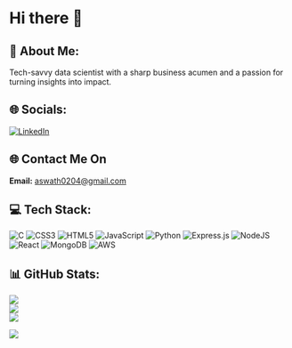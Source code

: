 # Hi there 👋



## 💫 About Me:
Tech-savvy data scientist with a sharp business acumen and a passion for turning insights into impact.


## 🌐 Socials:
 [![LinkedIn](https://img.shields.io/badge/LinkedIn-%230077B5.svg?style=for-the-badge&logo=linkedin&logoColor=white)](https://www.linkedin.com/in/aswath-s-965ab7283/) 
## 🌐 Contact Me On
**Email:** <a href="mailto:aswath0204@gmail.com">aswath0204@gmail.com</a>
## 💻 Tech Stack:
![C](https://img.shields.io/badge/c-%2300599C.svg?style=for-the-badge&logo=c&logoColor=white) ![CSS3](https://img.shields.io/badge/css3-%231572B6.svg?style=for-the-badge&logo=css3&logoColor=white) ![HTML5](https://img.shields.io/badge/html5-%23E34F26.svg?style=for-the-badge&logo=html5&logoColor=white) ![JavaScript](https://img.shields.io/badge/javascript-%23323330.svg?style=for-the-badge&logo=javascript&logoColor=%23F7DF1E) ![Python](https://img.shields.io/badge/python-3670A0?style=for-the-badge&logo=python&logoColor=ffdd54) ![Express.js](https://img.shields.io/badge/express.js-%23404d59.svg?style=for-the-badge&logo=express&logoColor=%2361DAFB) ![NodeJS](https://img.shields.io/badge/node.js-6DA55F?style=for-the-badge&logo=node.js&logoColor=white) ![React](https://img.shields.io/badge/react-%2320232a.svg?style=for-the-badge&logo=react&logoColor=%2361DAFB) ![MongoDB](https://img.shields.io/badge/MongoDB-%234ea94b.svg?style=for-the-badge&logo=mongodb&logoColor=white) ![AWS](https://img.shields.io/badge/aws-%23FF9900.svg?style=for-the-badge&logo=amazonaws&logoColor=white)

## 📊 GitHub Stats:
![](https://github-readme-stats.vercel.app/api?username=AswathSundaram&theme=material-palenight&hide_border=false&include_all_commits=false&count_private=false)<br/>
![](https://github-readme-streak-stats.herokuapp.com/?user=AswathSundaram&theme=material-palenight&hide_border=false)<br/>
![](https://github-readme-stats.vercel.app/api/top-langs/?username=AswathSundaram&theme=material-palenight&hide_border=false&include_all_commits=false&count_private=false&layout=compact)


[![](https://visitcount.itsvg.in/api?id=AswathSundaram&icon=5&color=2)](https://visitcount.itsvg.in)
